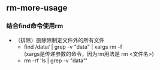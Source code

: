 ## rm-more-usage
### 结合find命令使用rm
- （排除）删除除制定文件外的所有文件
	- find /data/ | grep -v "data" | xargs rm -f  
(xargs是传递参数的命令，因为rm用法是 rm <文件名>)
	- rm -rf 'ls | grep -v "data"'
